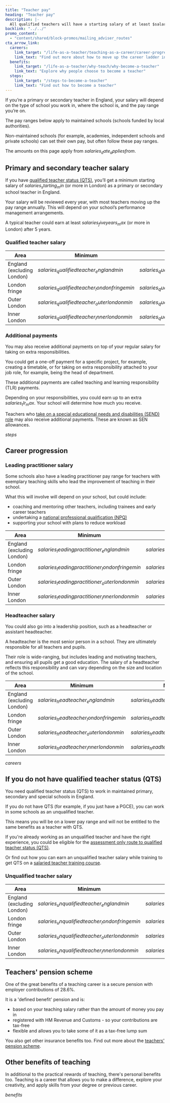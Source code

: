 ```yaml
---
title: "Teacher pay"
heading: "Teacher pay"
description: |-
  All qualified teachers will have a starting salary of at least $salaries_starting_min$ (or higher in London). Find out about teacher pay ranges and more benefits of teaching.
backlink: "../../"
promo_content:
  - "content/shared/block-promos/mailing_adviser_routes"
cta_arrow_link:
  careers:
    link_target: "/life-as-a-teacher/teaching-as-a-career/career-progression"
    link_text: "Find out more about how to move up the career ladder in teaching"
  benefits:
    link_target: "/life-as-a-teacher/why-teach/why-become-a-teacher"
    link_text: "Explore why people choose to become a teacher"
  steps:
    link_target: "/steps-to-become-a-teacher"
    link_text: "Find out how to become a teacher"
---
```

If you’re a primary or secondary teacher in England, your salary will depend on the type of school you work in, where the school is, and the pay range you’re on.

The pay ranges below apply to maintained schools (schools funded by local authorities).

Non-maintained schools (for example, academies, independent schools and private schools) can set their own pay, but often follow these pay ranges.

The amounts on this page apply from $salaries_date_appliesfrom$.

## Primary and secondary teacher salary

If you have [qualified teacher status (QTS)](/train-to-be-a-teacher/what-is-qts), you’ll get a minimum starting salary of $salaries_starting_min$ (or more in London) as a primary or secondary school teacher in England.

Your salary will be reviewed every year, with most teachers moving up the pay range annually. This will depend on your school’s performance management arrangements.

A typical teacher could earn at least $salaries_fiveyears_max$ (or more in London) after 5 years.

### Qualified teacher salary

| Area                                     | Minimum | Maximum |
| -------                                  | -----   | -----   |
| England (excluding London)     | $salaries_qualifiedteacher_englandmin$ | $salaries_qualifiedteacher_englandmax$ |
| London fringe                            | $salaries_qualifiedteacher_londonfringemin$ | $salaries_qualifiedteacher_londonfringemax$ |
| Outer London                             | $salaries_qualifiedteacher_outerlondonmin$ | $salaries_qualifiedteacher_outerlondonmax$ |
| Inner London                             | $salaries_qualifiedteacher_innerlondonmin$ | $salaries_qualifiedteacher_innerlondonmax$ |

### Additional payments

You may also receive additional payments on top of your regular salary for taking on extra responsibilities.

You could get a one-off payment for a specific project, for example, creating a timetable, or for taking on extra responsibility attached to your job role, for example, being the head of department.

These additional payments are called teaching and learning responsibility (TLR) payments.

Depending on your responsibilities, you could earn up to an extra $salaries_tlr_max$. Your school will determine how much you receive.

Teachers who [take on a special educational needs and disabilities (SEND) role](/life-as-a-teacher/age-groups-and-specialisms/special-educational-needs) may also receive additional payments. These are known as SEN allowances.

$steps$

## Career progression

### Leading practitioner salary

Some schools also have a leading practitioner pay range for teachers with exemplary teaching skills who lead the improvement of teaching in their school.

What this will involve will depend on your school, but could include:

* coaching and mentoring other teachers, including trainees and early career teachers
* undertaking a [national professional qualification (NPQ)](https://www.gov.uk/guidance/national-professional-qualification-npq-courses) 
* supporting your school with plans to reduce workload

| Area                                     | Minimum | Maximum |
| -------                                  | -----   | -----   |
| England (excluding London)     | $salaries_leadingpractitioner_englandmin$ | $salaries_leadingpractitioner_englandmax$ |
| London fringe                            | $salaries_leadingpractitioner_londonfringemin$ | $salaries_leadingpractitioner_londonfringemax$ |
| Outer London                             | $salaries_leadingpractitioner_outerlondonmin$ | $salaries_leadingpractitioner_outerlondonmax$ |
| Inner London                             | $salaries_leadingpractitioner_innerlondonmin$ | $salaries_leadingpractitioner_innerlondonmax$ |

### Headteacher salary

You could also go into a leadership position, such as a headteacher or assistant headteacher.

A headteacher is the most senior person in a school. They are ultimately responsible for all teachers and pupils.

Their role is wide-ranging, but includes leading and motivating teachers, and ensuring all pupils get a good education. The salary of a headteacher reflects this responsibility and can vary depending on the size and location of the school. 

| Area                                     | Minimum | Maximum  |
| -------                                  | -----   | -----    |
| England (excluding London)     | $salaries_headteacher_englandmin$ | $salaries_headteacher_englandmax$ |
| London fringe                            | $salaries_headteacher_londonfringemin$ | $salaries_headteacher_londonfringemax$ |
| Outer London                             | $salaries_headteacher_outerlondonmin$ | $salaries_headteacher_outerlondonmax$ |
| Inner London                             | $salaries_headteacher_innerlondonmin$ | $salaries_headteacher_innerlondonmax$ |

$careers$

## If you do not have qualified teacher status (QTS)

You need qualified teacher status (QTS) to work in maintained primary, secondary and special schools in England.

If you do not have QTS (for example, if you just have a PGCE), you can work in some schools as an unqualified teacher.

This means you will be on a lower pay range and will not be entitled to the same benefits as a teacher with QTS. 

If you're already working as an unqualified teacher and have the right experience, you could be eligible for the [assessment only route to qualified teacher status (QTS)](/train-to-be-a-teacher/assessment-only-route-to-qts).

Or find out how you can earn an unqualified teacher salary while training to get QTS on a [salaried teacher training course](/funding-and-support/salaried-teacher-training).

### Unqualified teacher salary

| Area                                     | Minimum | Maximum |
| -------                                  | -----   | -----   |
| England (excluding London)     | $salaries_unqualifiedteacher_englandmin$ | $salaries_unqualifiedteacher_englandmax$ |
| London fringe                            | $salaries_unqualifiedteacher_londonfringemin$ | $salaries_unqualifiedteacher_londonfringemax$ |
| Outer London                             | $salaries_unqualifiedteacher_outerlondonmin$ | $salaries_unqualifiedteacher_outerlondonmax$ |
| Inner London                             | $salaries_unqualifiedteacher_innerlondonmin$ | $salaries_unqualifiedteacher_innerlondonmax$ |

## Teachers' pension scheme

 One of the great benefits of a teaching career is a secure pension with employer contributions of 28.6%.

It is a 'defined benefit' pension and is:

* based on your teaching salary rather than the amount of money you pay in
* registered with HM Revenue and Customs - so your contributions are tax-free
* flexible and allows you to take some of it as a tax-free lump sum

You also get other insurance benefits too. Find out more about the [teachers' pension scheme](/life-as-a-teacher/pay-and-benefits/teachers-pension-scheme).

## Other benefits of teaching

In additional to the practical rewards of teaching, there's personal benefits too. Teaching is a career that allows you to make a difference, explore your creativity, and apply skills from your degree or previous career.

$benefits$
